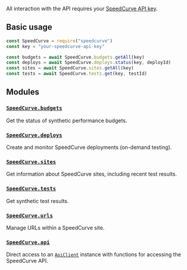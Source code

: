All interaction with the API requires your [SpeedCurve API key](https://support.speedcurve.com/en/articles/415403-synthetic-api).

## Basic usage

```js
const SpeedCurve = require("speedcurve")
const key = "your-speedcurve-api-key"

const budgets = await SpeedCurve.budgets.getAll(key)
const deploys = await SpeedCurve.deploys.status(key, deployId)
const sites = await SpeedCurve.sites.getAll(key)
const tests = await SpeedCurve.tests.get(key, testId)
```

## Modules

### [`SpeedCurve.budgets`](modules/budgets.html)

Get the status of synthetic performance budgets.

### [`SpeedCurve.deploys`](modules/deploys.html)

Create and monitor SpeedCurve deployments (on-demand testing).

### [`SpeedCurve.sites`](modules/sites.html)

Get information about SpeedCurve sites, including recent test results.

### [`SpeedCurve.tests`](modules/tests.html)

Get synthetic test results.

### [`SpeedCurve.urls`](modules/urls.html)

Manage URLs within a SpeedCurve site.

### [`SpeedCurve.api`](classes/_api_.apiclient.html)

Direct access to an [`ApiClient`](classes/_api_.apiclient.html) instance with functions for accessing the SpeedCurve API.
